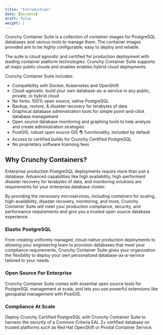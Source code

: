 ```yaml
---
title: "Introduction"
date: {docdate}
draft: false
weight: 1
---
```


Crunchy Container Suite is a collection of container images for PostgreSQL databases
and various tools to manage them.  The container images provided aim to be highly
configurable, easy to deploy and reliable.

The suite is cloud agnostic and certified for production deployment
with leading container platform technologies. Crunchy Container Suite supports all
major public clouds and enables enables hybrid cloud deployments.

Crunchy Container Suite includes:

* Compatibility with Docker, Kubernetes and OpenShift
* Cloud-agnostic: build your own database-as-a-service in any public, private, or hybrid cloud
* No forks: 100% open source, native PostgreSQL
* Backup, restore, & disaster recovery for terabytes of data
* Graphical database administration tools for simple point-and-click database management
* Open source database monitoring and graphing tools to help analyze and create administration strategies
* PostGIS, robust open source GIS 🌎 functionality, included by default
* Access to certified builds for Crunchy Certified PostgreSQL
* No proprietary software licensing fees

## Why Crunchy Containers?

Enterprise production PostgreSQL deployments require more than just a database.
Advanced capabilities like high availability, high-performant disaster recovery
for terabytes of data, and monitoring solutions are requirements for your
enterprise database cluster.

By providing the necessary microservices, including containers for scaling,
high-availability, disaster recovery, monitoring, and more,
Crunchy Container Suite will meet your production compliance, security,
and performance requirements and give you a trusted open source database experience.

### Elastic PostgreSQL

From creating uniformly managed, cloud-native production
deployments to allowing your engineering team to provision databases that meet
your compliance requirements, Crunchy Container Suite gives your organization the
flexibility to deploy your own personalized database-as-a-service tailored to
your needs.

### Open Source For Enterprise

Crunchy Container Suite comes with essential
open source tools for PostgreSQL management at scale, and lets you use powerful
extensions like geospatial management with PostGIS.

### Compliance At Scale

Deploy Crunchy Certified PostgreSQL with Crunchy Container
Suite to harness the security of a Common Criteria EAL 2+ certified
database on trusted platforms such as Red Hat OpenShift or Pivotal Container Service.

